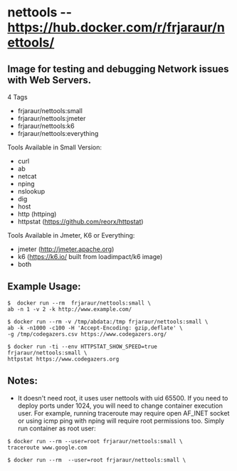 # nettools -- https://hub.docker.com/r/frjaraur/nettools/

## Image for testing and debugging Network issues with Web Servers.

4 Tags
 - frjaraur/nettools:small
 - frjaraur/nettools:jmeter
 - frjaraur/nettools:k6
 - frjaraur/nettools:everything

Tools Available in Small Version:
 - curl
 - ab
 - netcat
 - nping
 - nslookup
 - dig
 - host
 - http (httping)
 - httpstat (https://github.com/reorx/httpstat)
 
Tools Available in Jmeter, K6 or Everything:
 - jmeter (http://jmeter.apache.org)
 - k6 (https://k6.io/ built from loadimpact/k6 image)
 - both

## Example Usage:
~~~
$  docker run --rm  frjaraur/nettools:small \
ab -n 1 -v 2 -k http://www.example.com/

$ docker run --rm -v /tmp/abdata:/tmp frjaraur/nettools:small \
ab -k -n1000 -c100 -H 'Accept-Encoding: gzip,deflate' \
-g /tmp/codegazers.csv https://www.codegazers.org/

$ docker run -ti --env HTTPSTAT_SHOW_SPEED=true frjaraur/nettools:small \
httpstat https://www.codegazers.org
~~~

## Notes:
 - It doesn't need root, it uses user nettools with uid 65500. If you need to deploy ports under 1024, you will need to change container execution user.
 For example, running traceroute may require open AF_INET socket or using icmp ping with nping will require root permissions too. Simply run container as root user:
~~~
$ docker run --rm --user=root frjaraur/nettools:small \
traceroute www.google.com

$ docker run --rm  --user=root frjaraur/nettools:small \
~~~

